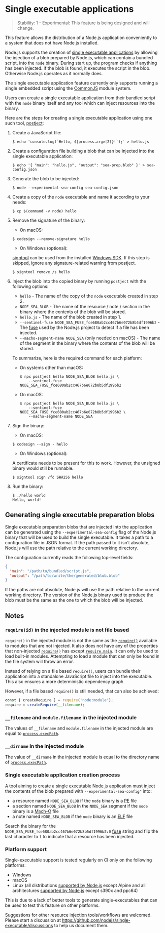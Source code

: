 # Single executable applications

<!--introduced_in=v19.7.0-->

> Stability: 1 - Experimental: This feature is being designed and will change.

<!-- source_link=lib/internal/main/single_executable_application.js -->

This feature allows the distribution of a Node.js application conveniently to a
system that does not have Node.js installed.

Node.js supports the creation of [single executable applications][] by allowing
the injection of a blob prepared by Node.js, which can contain a bundled script,
into the `node` binary. During start up, the program checks if anything has been
injected. If the blob is found, it executes the script in the blob. Otherwise
Node.js operates as it normally does.

The single executable application feature currently only supports running a
single embedded script using the [CommonJS][] module system.

Users can create a single executable application from their bundled script
with the `node` binary itself and any tool which can inject resources into the
binary.

Here are the steps for creating a single executable application using one such
tool, [postject][]:

1. Create a JavaScript file:
   ```console
   $ echo 'console.log(`Hello, ${process.argv[2]}!`);' > hello.js
   ```

2. Create a configuration file building a blob that can be injected into the
   single executable application:
   ```console
   $ echo '{ "main": "hello.js", "output": "sea-prep.blob" }' > sea-config.json
   ```

3. Generate the blob to be injected:
   ```console
   $ node --experimental-sea-config sea-config.json
   ```

4. Create a copy of the `node` executable and name it according to your needs:
   ```console
   $ cp $(command -v node) hello
   ```

5. Remove the signature of the binary:

   * On macOS:

   ```console
   $ codesign --remove-signature hello
   ```

   * On Windows (optional):

   [signtool][] can be used from the installed [Windows SDK][]. If this step is
   skipped, ignore any signature-related warning from postject.

   ```console
   $ signtool remove /s hello
   ```

6. Inject the blob into the copied binary by running `postject` with
   the following options:

   * `hello` - The name of the copy of the `node` executable created in step 2.
   * `NODE_SEA_BLOB` - The name of the resource / note / section in the binary
     where the contents of the blob will be stored.
   * `hello.js` - The name of the blob created in step 1.
   * `--sentinel-fuse NODE_SEA_FUSE_fce680ab2cc467b6e072b8b5df1996b2` - The
     [fuse][] used by the Node.js project to detect if a file has been injected.
   * `--macho-segment-name NODE_SEA` (only needed on macOS) - The name of the
     segment in the binary where the contents of the blob will be
     stored.

   To summarize, here is the required command for each platform:

   * On systems other than macOS:
     ```console
     $ npx postject hello NODE_SEA_BLOB hello.js \
         --sentinel-fuse NODE_SEA_FUSE_fce680ab2cc467b6e072b8b5df1996b2
     ```

   * On macOS:
     ```console
     $ npx postject hello NODE_SEA_BLOB hello.js \
         --sentinel-fuse NODE_SEA_FUSE_fce680ab2cc467b6e072b8b5df1996b2 \
         --macho-segment-name NODE_SEA
     ```

7. Sign the binary:

   * On macOS:

   ```console
   $ codesign --sign - hello
   ```

   * On Windows (optional):

   A certificate needs to be present for this to work. However, the unsigned
   binary would still be runnable.

   ```console
   $ signtool sign /fd SHA256 hello
   ```

8. Run the binary:
   ```console
   $ ./hello world
   Hello, world!
   ```

## Generating single executable preparation blobs

Single executable preparation blobs that are injected into the application can
be generated using the `--experimental-sea-config` flag of the Node.js binary
that will be used to build the single executable. It takes a path to a
configuration file in JSON format. If the path passed to it isn't absolute,
Node.js will use the path relative to the current working directory.

The configuration currently reads the following top-level fields:

```json
{
  "main": "/path/to/bundled/script.js",
  "output": "/path/to/write/the/generated/blob.blob"
}
```

If the paths are not absolute, Node.js will use the path relative to the
current working directory. The version of the Node.js binary used to produce
the blob must be the same as the one to which the blob will be injected.

## Notes

### `require(id)` in the injected module is not file based

`require()` in the injected module is not the same as the [`require()`][]
available to modules that are not injected. It also does not have any of the
properties that non-injected [`require()`][] has except [`require.main`][]. It
can only be used to load built-in modules. Attempting to load a module that can
only be found in the file system will throw an error.

Instead of relying on a file based `require()`, users can bundle their
application into a standalone JavaScript file to inject into the executable.
This also ensures a more deterministic dependency graph.

However, if a file based `require()` is still needed, that can also be achieved:

```js
const { createRequire } = require('node:module');
require = createRequire(__filename);
```

### `__filename` and `module.filename` in the injected module

The values of `__filename` and `module.filename` in the injected module are
equal to [`process.execPath`][].

### `__dirname` in the injected module

The value of `__dirname` in the injected module is equal to the directory name
of [`process.execPath`][].

### Single executable application creation process

A tool aiming to create a single executable Node.js application must
inject the contents of the blob prepared with `--experimental-sea-config"`
into:

* a resource named `NODE_SEA_BLOB` if the `node` binary is a [PE][] file
* a section named `NODE_SEA_BLOB` in the `NODE_SEA` segment if the `node` binary
  is a [Mach-O][] file
* a note named `NODE_SEA_BLOB` if the `node` binary is an [ELF][] file

Search the binary for the
`NODE_SEA_FUSE_fce680ab2cc467b6e072b8b5df1996b2:0` [fuse][] string and flip the
last character to `1` to indicate that a resource has been injected.

### Platform support

Single-executable support is tested regularly on CI only on the following
platforms:

* Windows
* macOS
* Linux (all distributions [supported by Node.js][] except Alpine and all
  architectures [supported by Node.js][] except s390x and ppc64)

This is due to a lack of better tools to generate single-executables that can be
used to test this feature on other platforms.

Suggestions for other resource injection tools/workflows are welcomed. Please
start a discussion at <https://github.com/nodejs/single-executable/discussions>
to help us document them.

[CommonJS]: modules.md#modules-commonjs-modules
[ELF]: https://en.wikipedia.org/wiki/Executable_and_Linkable_Format
[Mach-O]: https://en.wikipedia.org/wiki/Mach-O
[PE]: https://en.wikipedia.org/wiki/Portable_Executable
[Windows SDK]: https://developer.microsoft.com/en-us/windows/downloads/windows-sdk/
[`process.execPath`]: process.md#processexecpath
[`require()`]: modules.md#requireid
[`require.main`]: modules.md#accessing-the-main-module
[fuse]: https://www.electronjs.org/docs/latest/tutorial/fuses
[postject]: https://github.com/nodejs/postject
[signtool]: https://learn.microsoft.com/en-us/windows/win32/seccrypto/signtool
[single executable applications]: https://github.com/nodejs/single-executable
[supported by Node.js]: https://github.com/nodejs/node/blob/main/BUILDING.md#platform-list
